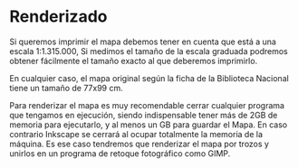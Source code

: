 # Renderizado #

Si queremos imprimir el mapa debemos tener en cuenta que está a una escala 1:1.315.000,
Si medimos el tamaño de la escala graduada podremos obtener fácilmente el tamaño exacto al que deberemos imprimirlo.

En cualquier caso, el mapa original según la ficha de la Biblioteca Nacional tiene un tamaño de 77x99 cm.

Para renderizar el mapa es muy recomendable cerrar cualquier programa que tengamos en ejecución, siendo indispensable tener más de 2GB de memoria para ejecutarlo, y al menos un GB para guardar el Mapa. En caso contrario Inkscape se cerrará al ocupar totalmente la memoria de la máquina. Es ese caso tendremos que renderizar el mapa por trozos y unirlos en un programa de retoque fotográfico como GIMP.